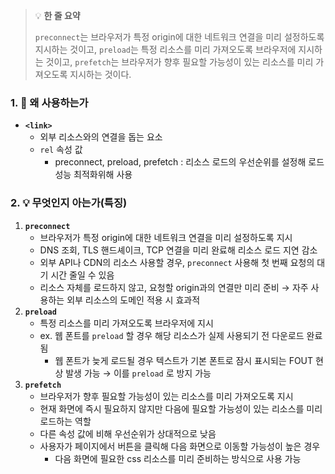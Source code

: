 > 💡 **한 줄 요약**
>
> `preconnect`는 브라우저가 특정 origin에 대한 네트워크 연결을 미리 설정하도록 지시하는 것이고, `preload`는 특정 리소스를 미리 가져오도록 브라우저에 지시하는 것이고, `prefetch`는 브라우저가 향후 필요할 가능성이 있는 리소스를 미리 가져오도록 지시하는 것이다.

### 1. 🤔 왜 사용하는가

- **`<link>`**
  - 외부 리소스와의 연결을 돕는 요소
  - `rel` 속성 값
    - preconnect, preload, prefetch
      : 리소스 로드의 우선순위를 설정해 로드 성능 최적화위해 사용

### 2. 💡 무엇인지 아는가(특징)

1. **`preconnect`**
   - 브라우저가 특정 origin에 대한 네트워크 연결을 미리 설정하도록 지시
   - DNS 조회, TLS 핸드셰이크, TCP 연결을 미리 완료해 리소스 로드 지연 감소
   - 외부 API나 CDN의 리소스 사용할 경우, `preconnect` 사용해 첫 번째 요청의 대기 시간 줄일 수 있음
   - 리소스 자체를 로드하지 않고, 요청할 origin과의 연결만 미리 준비
     → 자주 사용하는 외부 리소스의 도메인 적용 시 효과적
2. **`preload`**
   - 특정 리소스를 미리 가져오도록 브라우저에 지시
   - ex. 웹 폰트를 `preload` 할 경우 해당 리소스가 실제 사용되기 전 다운로드 완료 됨
     - 웹 폰트가 늦게 로드될 경우 텍스트가 기본 폰트로 잠시 표시되는 FOUT 현상 발생 가능
       → 이를 `preload` 로 방지 가능
3. **`prefetch`**
   - 브라우저가 향후 필요할 가능성이 있는 리소스를 미리 가져오도록 지시
   - 현재 화면에 즉시 필요하지 않지만 다음에 필요할 가능성이 있는 리소스를 미리 로드하는 역할
   - 다른 속성 값에 비해 우선순위가 상대적으로 낮음
   - 사용자가 페이지에서 버튼을 클릭해 다음 화면으로 이동할 가능성이 높은 경우
     - 다음 화면에 필요한 css 리소스를 미리 준비하는 방식으로 사용 가능

